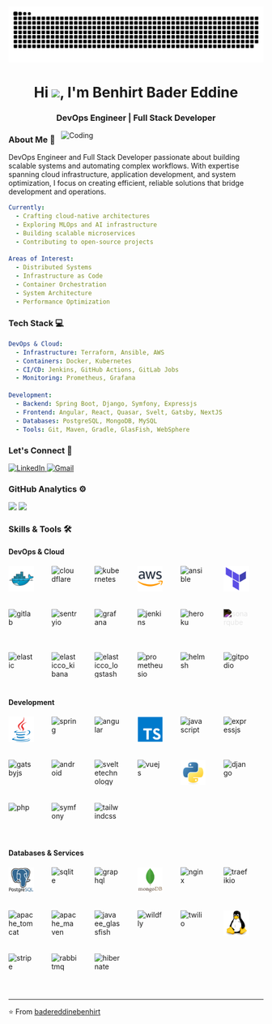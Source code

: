 <!-- Header with Custom Banner -->
<picture>
  <source media="(prefers-color-scheme: dark)" srcset="https://raw.githubusercontent.com/platane/snk/output/github-contribution-grid-snake-dark.svg">
  <source media="(prefers-color-scheme: light)" srcset="https://raw.githubusercontent.com/platane/snk/output/github-contribution-grid-snake.svg">
  <img alt="github contribution grid snake animation" src="https://raw.githubusercontent.com/platane/snk/output/github-contribution-grid-snake.svg">
</picture>

<h1 align="center">Hi <img src="https://raw.githubusercontent.com/MartinHeinz/MartinHeinz/master/wave.gif" width="30px">, I'm Benhirt Bader Eddine</h1>
<h3 align="center">DevOps Engineer | Full Stack Developer</h3>

<img align="right" alt="Coding" width="400" src="https://media.giphy.com/media/v1.Y2lkPTc5MGI3NjExNzlnZnpwZnB2MjZrNm9rNzFkdTBzb2ttYzV3eWJ6ZWw5anU3N3g5ZyZlcD12MV9pbnRlcm5hbF9naWZfYnlfaWQmY3Q9Zw/qgQUggAC3Pfv687qPC/giphy.gif">

### About Me 🚀

DevOps Engineer and Full Stack Developer passionate about building scalable systems and automating complex workflows. With expertise spanning cloud infrastructure, application development, and system optimization, I focus on creating efficient, reliable solutions that bridge development and operations.

```yaml
Currently:
  - Crafting cloud-native architectures
  - Exploring MLOps and AI infrastructure
  - Building scalable microservices
  - Contributing to open-source projects

Areas of Interest:
  - Distributed Systems
  - Infrastructure as Code
  - Container Orchestration
  - System Architecture
  - Performance Optimization
```

### Tech Stack 💻
```yaml
DevOps & Cloud:
  - Infrastructure: Terraform, Ansible, AWS
  - Containers: Docker, Kubernetes
  - CI/CD: Jenkins, GitHub Actions, GitLab Jobs
  - Monitoring: Prometheus, Grafana

Development:
  - Backend: Spring Boot, Django, Symfony, Expressjs
  - Frontend: Angular, React, Quasar, Svelt, Gatsby, NextJS
  - Databases: PostgreSQL, MongoDB, MySQL
  - Tools: Git, Maven, Gradle, GlasFish, WebSphere
```

### Let's Connect 🤝
<p align="left">
    <a href="https://www.linkedin.com/in/bader-eddine-benhirt/" target="_blank">
        <img src="https://img.shields.io/badge/LinkedIn-0077B5?style=for-the-badge&logo=linkedin&logoColor=white" alt="LinkedIn"/>
    </a>
    <a href="mailto:badereddinebenhirt@gmail.com">
        <img src="https://img.shields.io/badge/Gmail-D14836?style=for-the-badge&logo=gmail&logoColor=white" alt="Gmail"/>
    </a>
</p>

### GitHub Analytics ⚙️
<p>
    <img height="180em" src="https://github-readme-stats.vercel.app/api?username=badereddinebenhirt&show_icons=true&theme=radical"/>
    <img height="180em" src="https://github-readme-streak-stats.herokuapp.com/?user=badereddinebenhirt&theme=radical"/>
</p>

### Skills & Tools 🛠

<!-- DevOps & Cloud -->
<div style="margin-bottom: 40px;">
  <h4 style="margin-bottom: 20px;">DevOps & Cloud</h4>
  <p align="left" style="display: flex; gap: 35px; align-items: center; flex-wrap: wrap;">
    <img src="https://raw.githubusercontent.com/devicons/devicon/master/icons/docker/docker-original.svg" alt="docker" width="50" height="50"/>
    <img src="https://www.vectorlogo.zone/logos/cloudflare/cloudflare-official.svg" alt="cloudflare" width="50" height="50"/>
    <img src="https://www.vectorlogo.zone/logos/kubernetes/kubernetes-icon.svg" alt="kubernetes" width="50" height="50"/>
    <img src="https://raw.githubusercontent.com/devicons/devicon/master/icons/amazonwebservices/amazonwebservices-original-wordmark.svg" alt="aws" width="50" height="50"/>
    <img src="https://www.vectorlogo.zone/logos/ansible/ansible-icon.svg" alt="ansible" width="50" height="50"/>
    <img src="https://raw.githubusercontent.com/devicons/devicon/master/icons/terraform/terraform-original.svg" alt="terraform" width="50" height="50"/>
    <img src="https://www.vectorlogo.zone/logos/gitlab/gitlab-icon.svg" alt="gitlab" width="50" height="50"/>
    <img src="https://www.vectorlogo.zone/logos/sentryio/sentryio-icon.svg" alt="sentryio" width="50" height="50"/>
    <img src="https://www.vectorlogo.zone/logos/grafana/grafana-icon.svg" alt="grafana" width="50" height="50"/>
    <img src="https://www.vectorlogo.zone/logos/jenkins/jenkins-icon.svg" alt="jenkins" width="50" height="50"/>
    <img src="https://www.vectorlogo.zone/logos/heroku/heroku-icon.svg" alt="heroku" width="50" height="50"/>
    <img src="https://raw.githubusercontent.com/simple-icons/simple-icons/develop/icons/sonarqube.svg" alt="sonarqube" width="50" height="50" style="filter: invert(1);"/>
    <img src="https://www.vectorlogo.zone/logos/elastic/elastic-icon.svg" alt="elastic" width="50" height="50"/>
    <img src="https://www.vectorlogo.zone/logos/elasticco_kibana/elasticco_kibana-icon.svg" alt="elasticco_kibana" width="50" height="50"/>
    <img src="https://www.vectorlogo.zone/logos/elasticco_logstash/elasticco_logstash-icon.svg" alt="elasticco_logstash" width="50" height="50"/>
    <img src="https://www.vectorlogo.zone/logos/prometheusio/prometheusio-icon.svg" alt="prometheusio" width="50" height="50"/>
    <img src="https://www.vectorlogo.zone/logos/helmsh/helmsh-icon.svg" alt="helmsh" width="50" height="50"/>
    <img src="https://www.vectorlogo.zone/logos/gitpodio/gitpodio-icon.svg" alt="gitpodio" width="50" height="50"/>
    


  </p>
</div>

<!-- Development -->
<div style="margin-bottom: 40px;">
  <h4 style="margin-bottom: 20px;">Development</h4>
  <p align="left" style="display: flex; gap: 35px; align-items: center; flex-wrap: wrap;">
    <img src="https://raw.githubusercontent.com/devicons/devicon/master/icons/java/java-original.svg" alt="java" width="50" height="50"/>
    <img src="https://www.vectorlogo.zone/logos/springio/springio-icon.svg" alt="spring" width="50" height="50"/>
    <img src="https://angular.io/assets/images/logos/angular/angular.svg" alt="angular" width="50" height="50"/>
    <img src="https://raw.githubusercontent.com/devicons/devicon/master/icons/typescript/typescript-original.svg" alt="typescript" width="50" height="50"/>
    <img src="https://www.vectorlogo.zone/logos/javascript/javascript-icon.svg" alt="javascript" width="50" height="50"/>
    <img src="https://www.vectorlogo.zone/logos/expressjs/expressjs-icon.svg" alt="expressjs" width="50" height="50"/>
    <img src="https://www.vectorlogo.zone/logos/gatsbyjs/gatsbyjs-icon.svg" alt="gatsbyjs" width="50" height="50"/>
    <img src="https://www.vectorlogo.zone/logos/android/android-icon.svg" alt="android" width="50" height="50"/>
    <img src="https://www.vectorlogo.zone/logos/sveltetechnology/sveltetechnology-icon.svg" alt="sveltetechnology" width="50" height="50"/>
    <img src="https://www.vectorlogo.zone/logos/vuejs/vuejs-icon.svg" alt="vuejs" width="50" height="50"/>
    <img src="https://raw.githubusercontent.com/devicons/devicon/master/icons/python/python-original.svg" alt="python" width="50" height="50"/>
    <img src="https://cdn.worldvectorlogo.com/logos/django.svg" alt="django" width="50" height="50"/>
    <img src="https://www.vectorlogo.zone/logos/php/php-icon.svg" alt="php" width="50" height="50"/>
    <img src="https://symfony.com/logos/symfony_black_03.svg" alt="symfony" width="50" height="50"/>
    <img src="https://www.vectorlogo.zone/logos/tailwindcss/tailwindcss-icon.svg" alt="tailwindcss" width="50" height="50"/>
  </p>
</div>

<!-- Databases -->
<div style="margin-bottom: 40px;">
  <h4 style="margin-bottom: 20px;">Databases & Services</h4>
  <p align="left" style="display: flex; gap: 35px; align-items: center; flex-wrap: wrap;">
    <img src="https://raw.githubusercontent.com/devicons/devicon/master/icons/postgresql/postgresql-original-wordmark.svg" alt="postgresql" width="50" height="50"/>
    <img src="https://www.vectorlogo.zone/logos/sqlite/sqlite-icon.svg" alt="sqlite" width="50" height="50"/>
    <img src="https://www.vectorlogo.zone/logos/graphql/graphql-icon.svg" alt="graphql" width="50" height="50"/>
    <img src="https://raw.githubusercontent.com/devicons/devicon/master/icons/mongodb/mongodb-original-wordmark.svg" alt="mongodb" width="50" height="50"/>
    <img src="https://www.vectorlogo.zone/logos/nginx/nginx-icon.svg" alt="nginx" width="50" height="50"/>
    <img src="https://www.vectorlogo.zone/logos/traefikio/traefikio-icon.svg" alt="traefikio" width="50" height="50"/>
    <img src="https://www.vectorlogo.zone/logos/apache_tomcat/apache_tomcat-icon.svg" alt="apache_tomcat" width="50" height="50"/>
    <img src="https://www.vectorlogo.zone/logos/apache_maven/apache_maven-icon.svg" alt="apache_maven" width="50" height="50"/>
    <img src="https://www.vectorlogo.zone/logos/javaee_glassfish/javaee_glassfish-icon.svg" alt="javaee_glassfish" width="50" height="50"/>    
    <img src="https://www.vectorlogo.zone/logos/wildfly/wildfly-icon.svg" alt="wildfly" width="50" height="50"/>
    <img src="https://www.vectorlogo.zone/logos/twilio/twilio-icon.svg" alt="twilio" width="50" height="50"/>
    <img src="https://raw.githubusercontent.com/devicons/devicon/master/icons/linux/linux-original.svg" alt="linux" width="50" height="50"/>
    <img src="https://www.vectorlogo.zone/logos/stripe/stripe-icon.svg" alt="stripe" width="50" height="50"/>
    <img src="https://www.vectorlogo.zone/logos/rabbitmq/rabbitmq-icon.svg" alt="rabbitmq" width="50" height="50"/>
    <img src="https://www.vectorlogo.zone/logos/hibernate/hibernate-icon.svg" alt="hibernate" width="50" height="50"/>
    
    
    
  </p>
</div>

---
⭐️ From [badereddinebenhirt](https://github.com/badereddinebenhirt)
